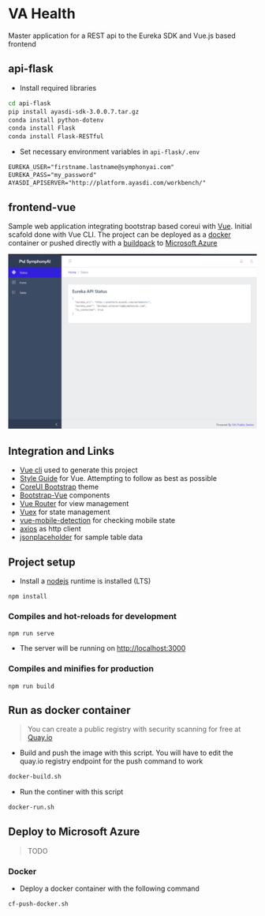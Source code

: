 # VA Health
Master application for a REST api to the Eureka SDK and Vue.js based frontend

## api-flask
* Install required libraries
```bash
cd api-flask
pip install ayasdi-sdk-3.0.0.7.tar.gz
conda install python-dotenv
conda install Flask
conda install Flask-RESTful
```
* Set necessary environment variables in `api-flask/.env`
```properties
EUREKA_USER="firstname.lastname@symphonyai.com"
EUREKA_PASS="my_password"
AYASDI_APISERVER="http://platform.ayasdi.com/workbench/"
```

## frontend-vue
Sample web application integrating bootstrap based coreui with [Vue](https://vuejs.org/). Initial scafold done with Vue CLI. The project can be deployed as a [docker](https://docs.docker.com/install/) container or pushed directly with a [buildpack](https://docs.cloudfoundry.org/buildpacks/nginx/index.html) to [Microsoft Azure](https://azure.microsoft.com/en-us/)

![screenshot](screenshots/screenshot.png)

## Integration and Links

* [Vue cli](https://cli.vuejs.org/) used to generate this project
* [Style Guide](https://vuejs.org/v2/style-guide/) for Vue. Attempting to follow as best as possible
* [CoreUI Bootstrap](https://coreui.io) theme
* [Bootstrap-Vue](https://bootstrap-vue.org/) components
* [Vue Router](https://router.vuejs.org/) for view management
* [Vuex](https://vuex.vuejs.org/) for state management
* [vue-mobile-detection](https://github.com/ajerez/vue-mobile-detection) for checking mobile state
* [axios](https://github.com/axios/axios) as http client
* [jsonplaceholder](https://jsonplaceholder.typicode.com/) for sample table data

## Project setup

* Install a [nodejs](https://nodejs.org/en/download/) runtime is installed (LTS)

```
npm install
```

### Compiles and hot-reloads for development
```
npm run serve
```

* The server will be running on [http://localhost:3000](http://localhost:3000)

### Compiles and minifies for production
```
npm run build
```

## Run as docker container

>You can create a public registry with security scanning for free at [Quay.io](https://quay.io)

* Build and push the image with this script. You will have to edit the quay.io registry endpoint for the push command to work
```bash
docker-build.sh
```

* Run the continer with this script
```bash
docker-run.sh
```

## Deploy to Microsoft Azure

> TODO

### Docker

* Deploy a docker container with the following command

```bash
cf-push-docker.sh
```
